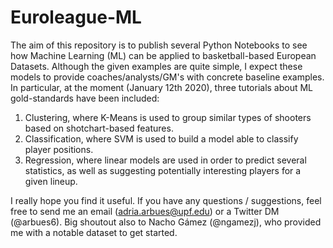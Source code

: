 # Euroleague-ML
The aim of this repository is to publish several Python Notebooks to see how Machine Learning (ML) can be applied to basketball-based European Datasets. Although the given examples are quite simple, I expect these models to provide coaches/analysts/GM's with concrete baseline examples. 
In particular, at the moment (January 12th 2020), three tutorials about ML gold-standards have been included:
1. Clustering, where K-Means is used to group similar types of shooters based on shotchart-based features. 
2. Classification, where SVM is used to build a model able to classify player positions. 
3. Regression, where linear models are used in order to predict several statistics, as well as suggesting potentially interesting players for a given lineup. 

I really hope you find it useful. If you have any questions / suggestions, feel free to send me an email (adria.arbues@upf.edu) or a Twitter DM (@arbues6).
Big shoutout also to Nacho Gámez (@ngamezj), who provided me with a notable dataset to get started. 
